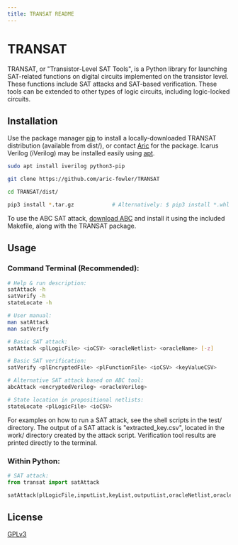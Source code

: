 ```yaml
---
title: TRANSAT README
---
```

# TRANSAT

TRANSAT, or "Transistor-Level SAT Tools", is a Python library for launching SAT-related functions on digital circuits implemented on the transistor level. 
These functions include SAT attacks and SAT-based verification. These tools can be extended to other types of logic circuits, including logic-locked circuits.

## Installation

Use the package manager [pip](https://pip.pypa.io/en/stable/) to install a locally-downloaded TRANSAT distribution (available from dist/), or contact 
[Aric](aric.fowler@utdallas.edu) for the package. Icarus Verilog (iVerilog) may be installed easily using [apt](https://en.wikipedia.org/wiki/APT_(software)).

```bash
sudo apt install iverilog python3-pip

git clone https://github.com/aric-fowler/TRANSAT

cd TRANSAT/dist/

pip3 install *.tar.gz            # Alternatively: $ pip3 install *.whl
```

To use the ABC SAT attack, [download ABC](https://github.com/berkeley-abc/abc) and install it using the included Makefile, along with the TRANSAT package.

## Usage

### Command Terminal (Recommended):
```bash
# Help & run description:
satAttack -h
satVerify -h
stateLocate -h

# User manual:
man satAttack
man satVerify

# Basic SAT attack:
satAttack <plLogicFile> <ioCSV> <oracleNetlist> <oracleName> [-z]

# Basic SAT verification:
satVerify <plEncryptedFile> <plFunctionFile> <ioCSV> <keyValueCSV>

# Alternative SAT attack based on ABC tool:
abcAttack <encryptedVerilog> <oracleVerilog>

# State location in propositional netlists:
stateLocate <plLogicFile> <ioCSV>
```
For examples on how to run a SAT attack, see the shell scripts in the test/ directory. The output of a SAT attack is  "extracted_key.csv", located in the work/ 
directory created by the attack script. Verification tool results are printed directly to the terminal. 

### Within Python:
```python
# SAT attack:
from transat import satAttack

satAttack(plLogicFile,inputList,keyList,outputList,oracleNetlist,oracleName)
```

## License

[GPLv3](https://choosealicense.com/licenses/gpl-3.0/)

